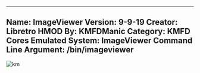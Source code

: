 -----------------------
Name: ImageViewer
Version: 9-9-19
Creator: Libretro
HMOD By: KMFDManic
Category: KMFD Cores
Emulated System: ImageViewer
Command Line Argument: /bin/imageviewer
-----------------------
![km](https://i.imgur.com/jj0ttWz.png)
